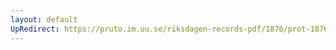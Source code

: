 ```yaml
---
layout: default
UpRedirect: https://pruto.im.uu.se/riksdagen-records-pdf/1876/prot-1876--ak--051/prot-1876--ak--051_035.pdf
---
```

